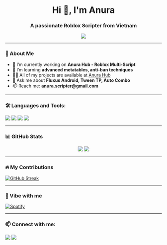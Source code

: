<h1 align="center">Hi 👋, I'm Anura</h1>
<h3 align="center">A passionate Roblox Scripter from Vietnam</h3>

<p align="center">
  <img src="https://readme-typing-svg.herokuapp.com/?lines=Welcome+to+Anura+Hub!;Roblox+Lua+Developer;Auto+Bounty+Pro;Fluxus+Android+Ready!" />
</p>

---

### 🧠 About Me
- 🔭 I’m currently working on **Anura Hub - Roblox Multi-Script**
- 🌱 I’m learning **advanced metatables, anti-ban techniques**
- 🧑‍💻 All of my projects are available at [Anura Hub](https://github.com/anura123)
- 💬 Ask me about **Fluxus Android, Tween TP, Auto Combo**
- 📫 Reach me: **anura.scripter@gmail.com**

---

### 🛠️ Languages and Tools:
<p align="left">
  <img src="https://img.shields.io/badge/Lua-000000?style=for-the-badge&logo=lua&logoColor=white"/>
  <img src="https://img.shields.io/badge/Roblox-000000?style=for-the-badge&logo=roblox&logoColor=white"/>
  <img src="https://img.shields.io/badge/Visual Studio Code-007ACC?style=for-the-badge&logo=visual%20studio%20code&logoColor=white"/>
  <img src="https://img.shields.io/badge/GitHub-181717?style=for-the-badge&logo=github&logoColor=white"/>
</p>

---

### 📊 GitHub Stats

<p align="center">
  <img src="https://github-readme-stats.vercel.app/api?username=anura123&show_icons=true&theme=radical" />
  <img src="https://github-readme-stats.vercel.app/api/top-langs/?username=anura123&layout=compact&theme=radical" />
</p>

---

### 🔥 My Contributions

[![GitHub Streak](https://streak-stats.demolab.com?user=anura123&theme=radical&hide_border=true)](https://git.io/streak-stats)

---

### 🎵 Vibe with me
[![Spotify](https://spotify-github-profile.vercel.app/api/view?uid=anura123&cover_image=true&theme=default&bar_color=ff0000&bar_color_cover=false)](https://open.spotify.com/user/)

---

### 📫 Connect with me:
<p align="left">
  <a href="https://discord.com/users/123456789" target="blank"><img align="center" src="https://img.shields.io/badge/Discord-7289DA?style=for-the-badge&logo=discord&logoColor=white" /></a>
  <a href="https://www.youtube.com/@anurahub" target="blank"><img align="center" src="https://img.shields.io/badge/Youtube-EA4335?style=for-the-badge&logo=youtube&logoColor=white" /></a>
</p>
